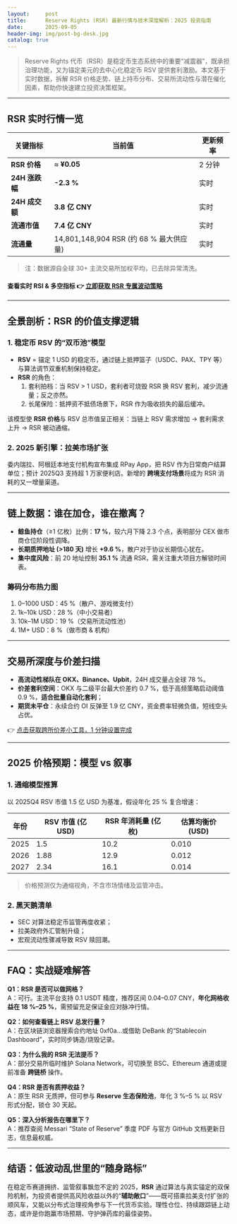 ```yaml
---
layout:     post
title:      Reserve Rights (RSR) 最新行情与技术深度解析：2025 投资指南
date:       2025-09-05
header-img: img/post-bg-desk.jpg
catalog: true
---
```


> Reserve Rights 代币（RSR）是稳定币生态系统中的重要“减震器”，既承担治理功能，又为锚定美元的去中心化稳定币 RSV 提供套利激励。本文基于实时数据，拆解 RSR 价格走势、链上持币分布、交易所流动性与潜在催化因素，帮助你快速建立投资决策框架。

---

## RSR 实时行情一览

| 关键指标 | 当前值 | 更新频率 |
|---|---|---|
| **RSR 价格** | ≈ **¥0.05** | 2 分钟 |
| **24H 涨跌幅** | **-2.3 %** | 实时 |
| **24H 成交额** | **3.8 亿 CNY** | 实时 |
| **流通市值** | **7.4 亿 CNY** | 实时 |
| **流通量** | 14,801,148,904 RSR (约 68 % 最大供应量) | 实时 |

> 注：数据源自全球 30+ 主流交易所加权平均，已去除异常清洗。

#### 查看实时 RSI & 多空指标 👉 [立即获取 RSR 专属波动策略](https://okxdog.com/)

---

## 全景剖析：RSR 的价值支撑逻辑

### 1. 稳定币 RSV 的“双币池”模型  
- **RSV** = 锚定 1 USD 的稳定币，通过链上抵押篮子（USDC、PAX、TPY 等）与算法调节双重机制保持稳定。  
- **RSR** 的角色：  
  1. 套利拍档：当 RSV > 1 USD，套利者可烧毁 RSR 换 RSV 套利，减少流通量；反之亦然。  
  2. 长尾保险：抵押资不抵债场景下，RSR 作为吸收损失的最后缓冲。

该模型使 **RSR 价格**与 RSV 总市值呈正相关：当链上 RSV 需求增加 → 套利需求上升 → RSR 被动通缩。

### 2. 2025 新引擎：拉美市场扩张  
委内瑞拉、阿根廷本地支付机构宣布集成 RPay App，把 RSV 作为日常商户结算单位；预计 2025Q3 支持超 1 万家便利店。新增的 **跨境支付场景**将成为 RSR 消耗的又一增量渠道。

---

## 链上数据：谁在加仓，谁在撤离？

- **鲸鱼持仓**（≥1 亿枚）比例：**17 %**，较六月下降 2.3 个点，表明部分 CEX 做市商仓位阶段性调降。  
- **长期质押地址 (>180 天)** 增长 **+9.6 %**，散户对于协议长期信心犹在。  
- **集中度风险**：前 20 地址控制 **35.1 %** 流通 RSR，需关注重大项目方解锁时间表。

### 筹码分布热力图

1. 0–1000 USD：45 %（散户、游戏微支付）
2. 1k–10k USD：28 %（中小交易者）
3. 10k–1M USD：19 %（交易所流动性池）
4. 1M+ USD：8 %（做市商 & 机构）

---

## 交易所深度与价差扫描

- **高流动性梯队在 OKX、Binance、Upbit**，24H 成交量占全球 78 %。  
- **价差套利空间**：OKX 与二级平台最大价差约 0.7 %，低于高频策略启动阈值 0.9 %，**适合批量自动化套利**；  
- **期货未平仓**：永续合约 OI 反弹至 1.9 亿 CNY，资金费率轻微负值，短线空头占优。

👉 [点击获取跨所价差小工具，1 分钟设置完成](https://okxdog.com/)

---

## 2025 价格预期：模型 vs 叙事

### 1. 通缩模型推算
以 2025Q4 RSV 市值 1.5 亿 USD 为基准，假设年化 25 % 复合增速：

| 年份 | RSV 市值 (亿 USD) | RSR 年消耗量 (亿枚) | 估算均衡价 (USD) |
| --- | --- | --- | --- |
| 2025 | 1.5 | 10.2 | 0.010 |
| 2026 | 1.88 | 12.9 | 0.012 |
| 2027 | 2.34 | 16.1 | 0.014 |

> 价格预测仅为通缩视角，不含市场情绪及监管冲击。

### 2. 黑天鹅清单
- SEC 对算法稳定币监管再度收紧；  
- 拉美政府外汇管制升级；  
- 宏观流动性骤减导致 RSV 赎回潮。

---

## FAQ：实战疑难解答

**Q1：RSR 是否可以做网格？**  
A：可行。主流平台支持 0.1 USDT 精度，推荐区间 0.04–0.07 CNY，**年化网格收益在 18 %–25 %**，需预留充足保证金应对脉冲行情。

**Q2：如何查看链上 RSV 总发行量？**  
A：在区块链浏览器搜索合约地址 0xf0a…或借助 DeBank 的“Stablecoin Dashboard”，实时同步铸造/烧毁记录。

**Q3：为什么我的 RSR 无法提币？**  
A：部分交易所临时维护 Solana Network，可切换至 BSC、Ethereum 通道或提前准备 **跨链桥** 操作。

**Q4：RSR 是否有质押收益？**  
A：原生 RSR 无质押，但可参与 **Reserve 生态保险池**，年化 3 %–5 % 以 RSV 形式分配，锁仓 30 天起。

**Q5：深入分析报告在哪里下？**  
A：推荐查阅 Messari “State of Reserve” 季度 PDF 与官方 GitHub 文档更新日志，信息最权威。

---

## 结语：低波动乱世里的“随身路标”

在稳定币赛道拥挤、监管叙事飘忽不定的 2025，**RSR** 通过算法与真实锚定的双保险机制，为投资者提供高风险收益以外的“**辅助敞口**”——既可搭乘拉美支付扩张的顺风车，又能以分布式治理视角参与下一代货币实验。理性仓位、持续跟踪链上动态，或许是你跑赢市场预期、守护弹药库的最佳姿势。